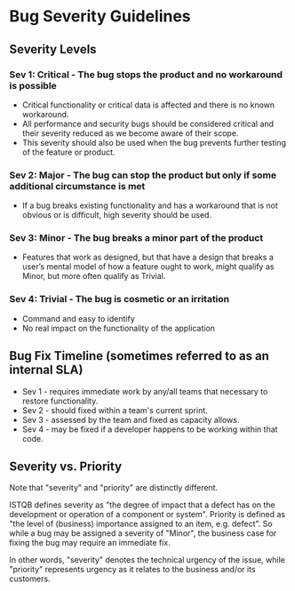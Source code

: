 # Bug Severity Guidelines

## Severity Levels

### Sev 1: Critical - The bug stops the product and no workaround is possible
- Critical functionality or critical data is affected and there is no known workaround. 
- All performance and security bugs should be considered critical and their severity reduced as we become aware of their scope.
- This severity should also be used when the bug prevents further testing of the feature or product. 

### Sev 2: Major - The bug can stop the product but only if some additional circumstance is met
- If a bug breaks existing functionality and has a workaround that is not obvious or is difficult, high severity should be used.

### Sev 3: Minor - The bug breaks a minor part of the product
- Features that work as designed, but that have a design that breaks a user’s mental model of how a feature ought to work, might qualify as Minor, but more often qualify as Trivial.

### Sev 4: Trivial - The bug is cosmetic or an irritation
- Command and easy to identify
- No real impact on the functionality of the application

## Bug Fix Timeline (sometimes referred to as an internal SLA)
- Sev 1 - requires immediate work by any/all teams that necessary to restore functionality. 
- Sev 2 - should fixed within a team's current sprint.
- Sev 3 - assessed by the team and fixed as capacity allows.
- Sev 4 - may be fixed if a developer happens to be working within that code. 


## Severity vs. Priority
Note that "severity" and "priority" are distinctly different. 

ISTQB defines severity as "the degree of impact that a defect has on the development or operation of a component or system". Priority is defined as "the level of (business) importance assigned to an item, e.g. defect". So while a bug may be assigned a severity of "Minor", the business case for fixing the bug may require an immediate fix. 

In other words, "severity" denotes the technical urgency of the issue, while "priority" represents urgency as it relates to the business and/or its customers.